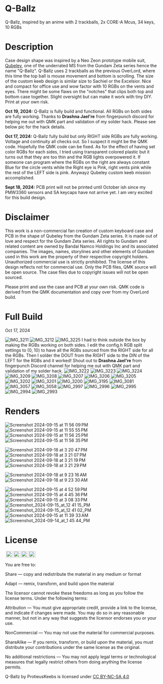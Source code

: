 # Q-Ballz
Q-Ballz, inspired by an anime with 2 trackballs, 2x CORE-A Mcus, 34 keys, 10 RGBs

# Description
Case design shape was inspired by a Neo Zeon prototype mobile suit, [Qubeley](https://gundam.fandom.com/wiki/AMX-004_Qubeley), one of the underrated MS from the Gundam Zeta series hence the name "Q-Ballz". Q-Ballz uses 2 trackballs as the previous OverLord, where this time the top ball is mouse movement and bottom is scrolling. The size of the custom keeb design is similar size to
Sachiel or the Excelsior.  Nice and compact for office use and wow factor with 10 RGBs on the vents and eyes. There might be some flaws on the "notches" that clips both top and bottom case together. Slight oversight but can make it work
with tiny DIY. Print at your own risk.

**Oct 19, 2024:** Q-Ballz is fully build and functional. All RGBs on both sides are fully working. Thanks to **Drashna Jael're** from fingerpunch discord for helping me out with QMK part and validation of my solder hack. Please see below pic for the hack details.

**Oct 17, 2024:** Q-Ballz fully build but only RIGHT side RGBs are fully working. Voltage and continuity all checks out. So I suspect it might be the QMK code.  Hopefully the QMK code can be fixed.
As for the effect of having set color RGBs for each sides, I tried using transparent colored plastic but it turns out that they are too thin and the RGB lights overpowered it. If someone can program where the RGBs on the right are always constant Blue for the circle vents while the Right eye is Pink, right vents pink while the rest of the LEFT side is pink. Anywayz Qubeley custom keeb mission accomplished.

**Sept 18, 2024:** PCB print will not be printed until October ish since my PMW3360 sensors and SA keycaps have not arrive yet. I am very excited for this build design.

# Disclaimer
This work is a non-commercial fan creation of custom keyboard case and PCB in the shape of Qubeley from the Gundam Zeta series. It is made out of love and respect for the Gundam Zeta series. All rights to Gundam and related content are owned by Bandai Namco Holdings Inc and its associated companies. The images, names, storylines and other elements of Gundam used in this work are the property of their respective copyright holders. Unauthorized commercial use is strictly prohibited. The license of this design reflects not for commercial use. Only the PCB files, QMK source will be open source. The case files due to copyright issues will not be open sourced.

Please print and use the case and PCB at your own risk. QMK code is derived from the QMK documentation and copy over from my OverLord build.

# Full Build
Oct 17, 2024

![IMG_3211](https://github.com/user-attachments/assets/de9f9f45-6352-4f11-8e68-2f5599638c53)
![IMG_3212](https://github.com/user-attachments/assets/95a890a5-0e45-4424-a7e1-dc23ce63500e)
![IMG_3225](https://github.com/user-attachments/assets/bac86274-ba73-4d51-bfdd-a5dbf08b8417)
I had to think outside the box by making the RGBs working on both sides. I edit the config.h RGB split settings to (0, 10) to have all the RGBs sourced from the RIGHT side for all the RGBs.
Then I solder the DOUT from the RIGHT side to the DIN of the LEFT for the RGBs and it worked! Shout out to **Drashna Jael're** from fingerpunch Discord channel for helping me out with QMK part and validation of my solder hack.
![IMG_3222](https://github.com/user-attachments/assets/598e3dc3-078b-40e8-9858-de94830123d9)
![IMG_3223](https://github.com/user-attachments/assets/e6f33705-e204-4bf4-8afb-2243b88beb1f)
![IMG_3224](https://github.com/user-attachments/assets/8854c01b-e248-4cf3-ba23-ee59bb044101)
![IMG_3209](https://github.com/user-attachments/assets/f474a0c6-d6d5-4988-9986-08aeeddf2f95)
![IMG_3208](https://github.com/user-attachments/assets/3d2a386e-9eb5-47a9-bc2b-fdfbbb358fa8)
![IMG_3207](https://github.com/user-attachments/assets/a8b72120-7601-4c49-898a-e23c3599ef5b)
![IMG_3206](https://github.com/user-attachments/assets/ea251b17-400e-4148-a2ab-f4b12a092601)
![IMG_3205](https://github.com/user-attachments/assets/fd53090b-0075-4154-971f-814dde1b4eec)
![IMG_3202](https://github.com/user-attachments/assets/7ed57b6d-e4a2-42b7-aa1b-e3fd75118260)
![IMG_3201](https://github.com/user-attachments/assets/a2d54511-30e9-4fa7-86d4-79e720ba365a)
![IMG_3200](https://github.com/user-attachments/assets/484714c2-c499-4bc7-aa5e-9a87afcd9b3c)
![IMG_3195](https://github.com/user-attachments/assets/7a717939-df08-4832-991c-cd5c7a9e0451)
![IMG_3081](https://github.com/user-attachments/assets/9ba4eff2-a0ae-443d-9c47-efba7db40b11)
![IMG_3057](https://github.com/user-attachments/assets/ef8ce847-d919-4762-8dbf-34830d23a424)
![IMG_3058](https://github.com/user-attachments/assets/fab2e2fe-87e7-4f82-a561-0162cf0b8657)
![IMG_2997](https://github.com/user-attachments/assets/a9fa5e6c-356e-4df8-aa6d-3f91c6799495)
![IMG_2996](https://github.com/user-attachments/assets/62b7c7d1-da3e-4fcf-9bbd-6fb2323910d5)
![IMG_2995](https://github.com/user-attachments/assets/1f0c1ea2-3bb6-4a04-87d8-e4057fb53b80)
![IMG_2994](https://github.com/user-attachments/assets/bad49670-51b8-4381-ab5d-02175b2efa55)
![IMG_2993](https://github.com/user-attachments/assets/037f17cd-7bba-48b0-8835-f702ccdbfe69)

# Renders

![Screenshot 2024-09-15 at 11 56 09 PM](https://github.com/user-attachments/assets/102ec68e-64e1-4807-a391-3a428c4114c7)
![Screenshot 2024-09-15 at 11 55 55 PM](https://github.com/user-attachments/assets/728c02e0-34e5-42b7-bdbf-cd8f7b6de592)
![Screenshot 2024-09-15 at 11 56 25 PM](https://github.com/user-attachments/assets/5397ba8c-584c-4776-a9ec-e5d1f23d3429)
![Screenshot 2024-09-15 at 11 56 35 PM](https://github.com/user-attachments/assets/d342e1f0-e7dc-4d11-9788-f9141f1fea21)

![Screenshot 2024-09-18 at 3 20 47 PM](https://github.com/user-attachments/assets/0360e0e7-4328-4884-8eca-0afa270354d1)
![Screenshot 2024-09-18 at 3 21 07 PM](https://github.com/user-attachments/assets/06cb01e0-4ad0-4ad6-9ef6-f6f5e8a8feb6)
![Screenshot 2024-09-18 at 3 21 19 PM](https://github.com/user-attachments/assets/ca48a3d8-c47b-4c28-99f4-522bdaaae1dd)
![Screenshot 2024-09-18 at 3 21 29 PM](https://github.com/user-attachments/assets/40a09148-8304-4dfa-84c0-6d9804fe93ec)

![Screenshot 2024-09-18 at 9 23 16 AM](https://github.com/user-attachments/assets/0c7e8b56-076b-448c-ba10-6614b99c8910)
![Screenshot 2024-09-18 at 9 23 30 AM](https://github.com/user-attachments/assets/711ae62b-3110-42c2-9638-b7bd4f9b016e)

![Screenshot 2024-09-15 at 4 52 59 PM](https://github.com/user-attachments/assets/5034bf88-672d-46f9-aad1-112d858c2a86)
![Screenshot 2024-09-15 at 4 45 36 PM](https://github.com/user-attachments/assets/4244cb27-7f79-42fd-84f2-546f11125681)
![Screenshot 2024-09-15 at 3 08 33 PM](https://github.com/user-attachments/assets/3356d69c-110f-445f-9ba0-6ebd593d0261)
![Screenshot_2024-09-15_at_12 41 15_PM](https://github.com/user-attachments/assets/0446f5d9-3845-49bf-9586-516341e97fa9)
![Screenshot_2024-09-15_at_12 41 02_PM](https://github.com/user-attachments/assets/f0bf30ac-1ea9-4337-b3fb-737c045a4b71)
![Screenshot 2024-09-15 at 11 39 33 AM](https://github.com/user-attachments/assets/f007f27b-6b04-46ae-9f79-dc47b394e307)
![Screenshot_2024-09-14_at_1 45 44_PM](https://github.com/user-attachments/assets/2530334a-58b7-4707-adb7-56468f0389f3)


# License

<img style="height:22px!important;margin-left:3px;vertical-align:text-bottom;" src="https://mirrors.creativecommons.org/presskit/icons/cc.svg?ref=chooser-v1"><img style="height:22px!important;margin-left:3px;vertical-align:text-bottom;" src="https://mirrors.creativecommons.org/presskit/icons/by.svg?ref=chooser-v1"><img style="height:22px!important;margin-left:3px;vertical-align:text-bottom;" src="https://mirrors.creativecommons.org/presskit/icons/nc.svg?ref=chooser-v1"><img style="height:22px!important;margin-left:3px;vertical-align:text-bottom;" src="https://mirrors.creativecommons.org/presskit/icons/sa.svg?ref=chooser-v1"></a></p>

You are free to:

Share — copy and redistribute the material in any medium or format

Adapt — remix, transform, and build upon the material

The licensor cannot revoke these freedoms as long as you follow the license terms.
Under the following terms:

Attribution — You must give appropriate credit, provide a link to the license, and indicate if changes were made. You may do so in any reasonable manner, but not in any way that suggests the licensor endorses you or your use.

NonCommercial — You may not use the material for commercial purposes.

ShareAlike — If you remix, transform, or build upon the material, you must distribute your contributions under the same license as the original.

No additional restrictions — You may not apply legal terms or technological measures that legally restrict others from doing anything the license permits.

Q-Ballz by ProtieusKeebs is licensed under [CC BY-NC-SA 4.0](https://creativecommons.org/licenses/by-nc-sa/4.0/?ref=chooser-v1)
